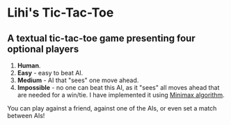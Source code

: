 # Lihi's Tic-Tac-Toe 
## A textual tic-tac-toe game presenting four optional players

1. **Human**.
2. **Easy** - easy to beat AI. 
3. **Medium** - AI that "sees" one move ahead. 
4. **Impossible** - no one can beat this AI, as it "sees" all moves ahead that are needed for a win/tie. I have implemented it using [Minimax algorithm](https://en.wikipedia.org/wiki/Minimax).

You can play against a friend, against one of the AIs, or even set a match between AIs!
